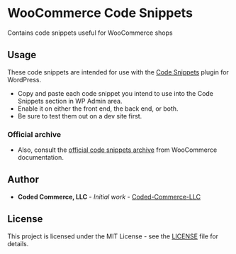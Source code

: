 # WooCommerce Code Snippets

Contains code snippets useful for WooCommerce shops

## Usage

These code snippets are intended for use with the [Code Snippets](https://wordpress.org/plugins/code-snippets/) plugin for WordPress.

* Copy and paste each code snippet you intend to use into the Code Snippets section in WP Admin area.
* Enable it on either the front end, the back end, or both.
* Be sure to test them out on a dev site first.

### Official archive

* Also, consult the [official code snippets archive](https://docs.woocommerce.com/documentation/plugins/woocommerce/woocommerce-codex/snippets/) from WooCommerce documentation.

## Author

* **Coded Commerce, LLC** - *Initial work* - [Coded-Commerce-LLC](https://github.com/Coded-Commerce-LLC)

## License

This project is licensed under the MIT License - see the [LICENSE](LICENSE) file for details.
